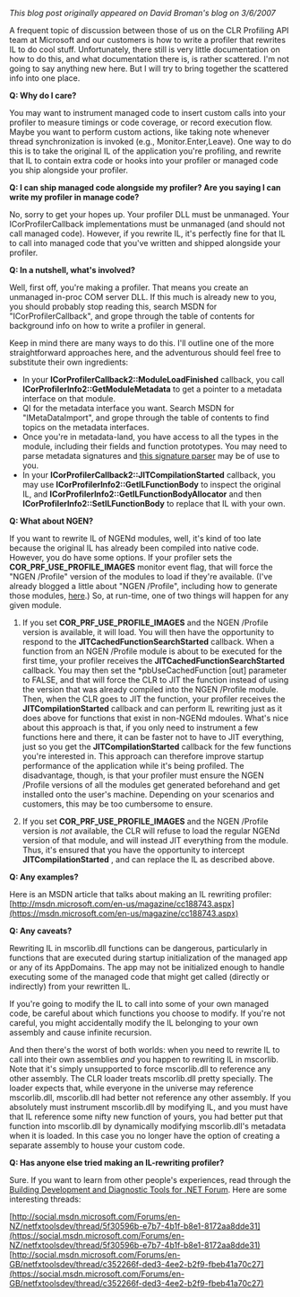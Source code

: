*This blog post originally appeared on David Broman's blog on 3/6/2007*


A frequent topic of discussion between those of us on the CLR Profiling API team at Microsoft and our customers is how to write a profiler that rewrites IL to do cool stuff. Unfortunately, there still is very little documentation on how to do this, and what documentation there is, is rather scattered. I'm not going to say anything new here. But I will try to bring together the scattered info into one place.

**Q: Why do I care?**

You may want to instrument managed code to insert custom calls into your profiler to measure timings or code coverage, or record execution flow. Maybe you want to perform custom actions, like taking note whenever thread synchronization is invoked (e.g., Monitor.Enter,Leave). One way to do this is to take the original IL of the application you're profiling, and rewrite that IL to contain extra code or hooks into your profiler or managed code you ship alongside your profiler.

**Q: I can ship managed code alongside my profiler? Are you saying I can write my profiler in manage code?**

No, sorry to get your hopes up. Your profiler DLL must be unmanaged. Your ICorProfilerCallback implementations must be unmanaged (and should not call managed code). However, if you rewrite IL, it's perfectly fine for that IL to call into managed code that you've written and shipped alongside your profiler.

**Q: In a nutshell, what's involved?**

Well, first off, you're making a profiler. That means you create an unmanaged in-proc COM server DLL. If this much is already new to you, you should probably stop reading this, search MSDN for "ICorProfilerCallback", and grope through the table of contents for background info on how to write a profiler in general.

Keep in mind there are many ways to do this. I'll outline one of the more straightforward approaches here, and the adventurous should feel free to substitute their own ingredients:

- In your **ICorProfilerCallback2::ModuleLoadFinished** callback, you call **ICorProfilerInfo2::GetModuleMetadata** to get a pointer to a metadata interface on that module.
- QI for the metadata interface you want. Search MSDN for "IMetaDataImport", and grope through the table of contents to find topics on the metadata interfaces.
- Once you're in metadata-land, you have access to all the types in the module, including their fields and function prototypes. You may need to parse metadata signatures and [this signature parser](samples/sigparse.cpp) may be of use to you.
- In your **ICorProfilerCallback2::JITCompilationStarted** callback, you may use **ICorProfilerInfo2::GetILFunctionBody** to inspect the original IL, and **ICorProfilerInfo2::GetILFunctionBodyAllocator** and then **ICorProfilerInfo2::SetILFunctionBody** to replace that IL with your own.

**Q: What about NGEN?**

If you want to rewrite IL of NGENd modules, well, it's kind of too late because the original IL has already been compiled into native code. However, you do have some options.  If your profiler sets the **COR\_PRF\_USE\_PROFILE\_IMAGES** monitor event flag, that will force the "NGEN /Profile" version of the modules to load if they're available.  (I've already blogged a little about "NGEN /Profile", including how to generate those modules, [here](ELT&#32;Hooks&#32;-&#32;The&#32;Basics.md).)  So, at run-time, one of two things will happen for any given module.

1) If you set **COR\_PRF\_USE\_PROFILE\_IMAGES** and the NGEN /Profile version is available, it will load.  You will then have the opportunity to respond to the **JITCachedFunctionSearchStarted** callback.  When a function from an NGEN /Profile module is about to be executed for the first time, your profiler receives the **JITCachedFunctionSearchStarted** callback.  You may then set the \*pbUseCachedFunction [out] parameter to FALSE, and that will force the CLR to JIT the function instead of using the version that was already compiled into the NGEN /Profile module.  Then, when the CLR goes to JIT the function, your profiler receives the **JITCompilationStarted** callback and can perform IL rewriting just as it does above for functions that exist in non-NGENd mdoules.  What's nice about this approach is that, if you only need to instrument a few functions here and there, it can be faster not to have to JIT everything, just so you get the **JITCompilationStarted** callback for the few functions you're interested in.  This approach can therefore improve startup performance of the application while it's being profiled.  The disadvantage, though, is that your profiler must ensure the NGEN /Profile versions of all the modules get generated beforehand and get installed onto the user's machine.  Depending on your scenarios and customers, this may be too cumbersome to ensure.

2) If you set **COR\_PRF\_USE\_PROFILE\_IMAGES** and the NGEN /Profile version is _not_ available, the CLR will refuse to load the regular NGENd version of that module, and will instead JIT everything from the module.  Thus, it's ensured that you have the opportunity to intercept **JITCompilationStarted** , and can replace the IL as described above.

**Q: Any examples?**

Here is an MSDN article that talks about making an IL rewriting profiler:
[http://msdn.microsoft.com/en-us/magazine/cc188743.aspx](https://msdn.microsoft.com/en-us/magazine/cc188743.aspx)

**Q: Any caveats?**

Rewriting IL in mscorlib.dll functions can be dangerous, particularly in functions that are executed during startup initialization of the managed app or any of its AppDomains. The app may not be initialized enough to handle executing some of the managed code that might get called (directly or indirectly) from your rewritten IL.

If you're going to modify the IL to call into some of your own managed code, be careful about which functions you choose to modify. If you're not careful, you might accidentally modify the IL belonging to your own assembly and cause infinite recursion.

And then there's the worst of both worlds: when you need to rewrite IL to call into their own assemblies _and_ you happen to rewriting IL in mscorlib. Note that it's simply unsupported to force mscorlib.dll to reference any other assembly. The CLR loader treats mscorlib.dll pretty specially. The loader expects that, while everyone in the universe may reference mscorlib.dll, mscorlib.dll had better not reference any other assembly. If you absolutely must instrument mscorlib.dll by modifying IL, and you must have that IL reference some nifty new function of yours, you had better put that function into mscorlib.dll by dynamically modifying mscorlib.dll's metadata when it is loaded. In this case you no longer have the option of creating a separate assembly to house your custom code.

**Q: Has anyone else tried making an IL-rewriting profiler?**

Sure. If you want to learn from other people's experiences, read through the [Building Development and Diagnostic Tools for .NET Forum](https://social.msdn.microsoft.com/Forums/en-US/home?forum=netfxtoolsdev). Here are some interesting threads:

[http://social.msdn.microsoft.com/Forums/en-NZ/netfxtoolsdev/thread/5f30596b-e7b7-4b1f-b8e1-8172aa8dde31](https://social.msdn.microsoft.com/Forums/en-NZ/netfxtoolsdev/thread/5f30596b-e7b7-4b1f-b8e1-8172aa8dde31)
[http://social.msdn.microsoft.com/Forums/en-GB/netfxtoolsdev/thread/c352266f-ded3-4ee2-b2f9-fbeb41a70c27](https://social.msdn.microsoft.com/Forums/en-GB/netfxtoolsdev/thread/c352266f-ded3-4ee2-b2f9-fbeb41a70c27)



